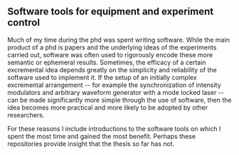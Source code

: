 ## Software tools for equipment and experiment control

Much of my time during the phd was spent writing software. While the main product of a phd is papers and the underlying ideas of the experiments carried out, software was often used to rigorously encode these more semantic or ephemeral results. Sometimes, the efficacy of a certain excremental idea depends greatly on the simplicity and reliability of the software used to implement it. If the setup of an initially complex excremental arrangement -- for example the synchronization of intensity modulators and arbitrary waveform generator with a mode locked laser -- can be made significantly more simple through the use of software, then the idea becomes more practical and more likely to be adopted by other researchers.

For these reasons I include introductions to the software tools on which I spent the most time and gained the most benefit. Perhaps these repositories provide insight that the thesis so far has not. 